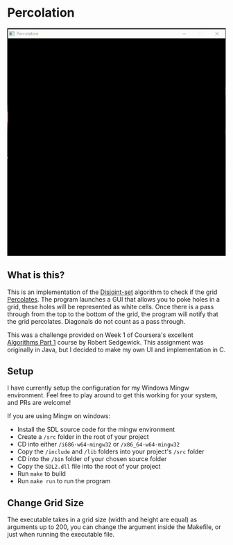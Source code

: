 # Percolation

![Percolation Demo](./screenshots/Percolation.gif)

## What is this?

This is an implementation of the [Disjoint-set](https://en.wikipedia.org/wiki/Disjoint-set_data_structure) algorithm to check if the grid [Percolates](https://en.wikipedia.org/wiki/Percolation_theory). The program launches a GUI that allows you to poke holes in a grid, these holes will be represented as white cells. Once there is a pass through from the top to the bottom of the grid, the program will notify that the grid percolates. Diagonals do not count as a pass through.

This was a challenge provided on Week 1 of Coursera's excellent [Algorithms Part 1](https://www.coursera.org/learn/algorithms-part1) course by Robert Sedgewick. This assignment was originally in Java, but I decided to make my own UI and implementation in C.

## Setup

I have currently setup the configuration for my Windows Mingw environment. Feel free to play around to get this working for your system, and PRs are welcome!

If you are using Mingw on windows:

- Install the SDL source code for the mingw environment
- Create a `/src` folder in the root of your project
- CD into either `/i686-w64-mingw32` or `/x86_64-w64-mingw32`
- Copy the `/include` and `/lib` folders into your project's `/src` folder
- CD into the `/bin` folder of your chosen source folder
- Copy the `SDL2.dll` file into the root of your project
- Run `make` to build
- Run `make run` to run the program

## Change Grid Size

The executable takes in a grid size (width and height are equal) as arguments up to 200, you can change the argument inside the Makefile, or just when running the executable file.
